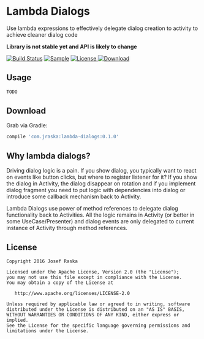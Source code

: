 # Lambda Dialogs
Use lambda expressions to effectively delegate dialog creation to activity to achieve cleaner dialog code

**Library is not stable yet and API is likely to change**

[![Build Status](https://travis-ci.org/jraska/lambda-dialogs.svg?branch=master)](https://travis-ci.org/jraska/lambda-dialogs)
[![Sample](https://img.shields.io/badge/Download-Sample-blue.svg)](https://drive.google.com/open?id=0B0T1YjC17C-rQ1EyX05mTXNicUk)
[![License](https://img.shields.io/badge/license-Apache%202.0-green.svg) ](https://github.com/jraska/lambda-dialogs/blob/master/LICENSE)
[![Download](https://api.bintray.com/packages/jraska/maven/com.jraska%3Alambda-dialogs/images/download.svg) ](https://bintray.com/jraska/maven/com.jraska%3Alambda-dialogs/_latestVersion)

## Usage

```java
TODO
```

## Download

Grab via Gradle:
```groovy
compile 'com.jraska:lambda-dialogs:0.1.0'
```

## Why lambda dialogs?

Driving dialog logic is a pain. If you show dialog, you typically want to react on events like button clicks, 
but where to register listener for it? If you show the dialog in Activity, the dialog disappear on rotation and
if you implement dialog fragment you need to put logic with dependencies into dialog or introduce 
some callback mechanism back to Activity.

Lambda Dialogs use power of method references to delegate dialog functionality back to Activities. All the logic 
remains in Activity (or better in some UseCase/Presenter) and dialog events are only delegated to current instance 
of Activity through method references.

## License

    Copyright 2016 Josef Raska

    Licensed under the Apache License, Version 2.0 (the "License");
    you may not use this file except in compliance with the License.
    You may obtain a copy of the License at

       http://www.apache.org/licenses/LICENSE-2.0

    Unless required by applicable law or agreed to in writing, software
    distributed under the License is distributed on an "AS IS" BASIS,
    WITHOUT WARRANTIES OR CONDITIONS OF ANY KIND, either express or implied.
    See the License for the specific language governing permissions and
    limitations under the License.
